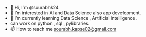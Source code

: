- 👋 Hi, I’m @sourabhk24
- 👀 I’m interested in AI and Data Science also app development.
- 🌱 I’m currently learning Data Science , Artificial Intelligence .
- can work on python , sql , pylibraries.
- 📫 How to reach me sourabh.kapse02@gmail.com 

<!---
sourabhk24/sourabhk24 is a ✨ special ✨ repository because its `README.md` (this file) appears on your GitHub profile.
You can click the Preview link to take a look at your changes.
--->
